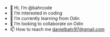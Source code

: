 - 👋 Hi, I’m @bahrcode
- 👀 I’m interested in coding
- 🌱 I’m currently learning from Odin
- 💞️ I’m looking to collaborate on Odin
- 📫 How to reach me danielbahr97@gmail.com

<!---
bahrcode/bahrcode is a ✨ special ✨ repository because its `README.md` (this file) appears on your GitHub profile.
You can click the Preview link to take a look at your changes.
--->
